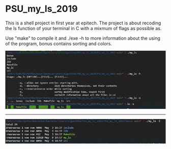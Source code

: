 # PSU_my_ls_2019
This is a shell project in first year at epitech. The project is about recoding the ls function of your terminal in C with a mixmum of flags as possible as.

Use "make" to compile it and ./exe -h to more information about the using of the program, bonus contains sorting and colors.

![Alt text](screen1.png?raw=true "Optional Title")

__________________________________________________


![Alt text](screen2.png?raw=true "Optional Title")
